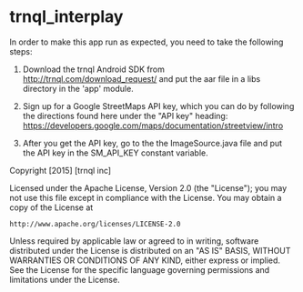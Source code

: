 # trnql_interplay

In order to make this app run as expected, you need to take the following steps:

1) Download the trnql Android SDK from http://trnql.com/download_request/ and put the aar file in a libs directory in the 'app' module. 

2) Sign up for a Google StreetMaps API key, which you can do by following the directions found here under the "API key" heading: https://developers.google.com/maps/documentation/streetview/intro

3) After you get the API key, go to the the ImageSource.java file and put the API key in the SM_API_KEY constant variable.



Copyright [2015] [trnql inc]

Licensed under the Apache License, Version 2.0 (the "License");
you may not use this file except in compliance with the License.
You may obtain a copy of the License at

    http://www.apache.org/licenses/LICENSE-2.0

Unless required by applicable law or agreed to in writing, software
distributed under the License is distributed on an "AS IS" BASIS,
WITHOUT WARRANTIES OR CONDITIONS OF ANY KIND, either express or implied.
See the License for the specific language governing permissions and
limitations under the License.
